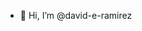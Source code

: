 - 👋 Hi, I’m @david-e-ramirez

<!---
david-e-ramirez/david-e-ramirez is a ✨ special ✨ repository because its `README.md` (this file) appears on your GitHub profile.
You can click the Preview link to take a look at your changes.
--->
